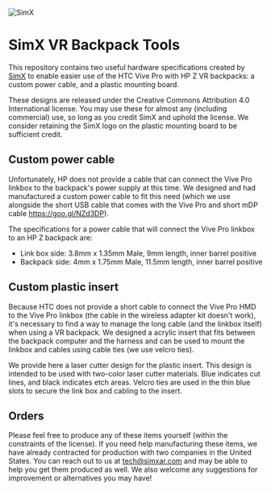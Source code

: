 ![SimX](http://www.simxar.com/wp-content/uploads/2017/10/SimXLogoSm.png)
# SimX VR Backpack Tools

This repository contains two useful hardware specifications created by [SimX](https://www.simxar.com) to enable easier use of the HTC Vive Pro with HP Z VR backpacks: a custom power cable, and a plastic mounting board.

These designs are released under the Creative Commons Attribution 4.0 International license. You may use these for almost any (including commercial) use, so long as you credit SimX and uphold the license. We consider retaining the SimX logo on the plastic mounting board to be sufficient credit.

## Custom power cable
Unfortunately, HP does not provide a cable that can connect the Vive Pro linkbox to the backpack's power supply at this time. We designed and had manufactured a custom power cable to fit this need (which we use alongside the short USB cable that comes with the Vive Pro and short mDP cable https://goo.gl/NZd3DP).

The specifications for a power cable that will connect the Vive Pro linkbox to an HP Z backpack are:
- Link box side: 3.8mm x 1.35mm Male, 9mm length, inner barrel positive
- Backpack side: 4mm x 1.75mm Male, 11.5mm length, inner barrel positive

## Custom plastic insert
Because HTC does not provide a short cable to connect the Vive Pro HMD to the Vive Pro linkbox (the cable in the wireless adapter kit doesn't work), it's necessary to find a way to manage the long cable (and the linkbox itself) when using a VR backpack. We designed a acrylic insert that fits between the backpack computer and the harness and can be used to mount the linkbox and cables using cable ties (we use velcro ties).

We provide here a laser cutter design for the plastic insert. This design is intended to be used with two-color laser cutter materials. Blue indicates cut lines, and black indicates etch areas. Velcro ties are used in the thin blue slots to secure the link box and cabling to the insert.

## Orders
Please feel free to produce any of these items yourself (within the constraints of the license). If you need help manufacturing these items, we have already contracted for production with two companies in the United States. You can reach out to us at tech@simxar.com and may be able to help you get them produced as well. We also welcome any suggestions for improvement or alternatives you may have!
